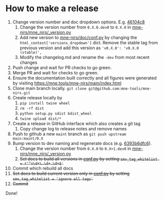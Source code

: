 # How to make a release

1. Change version number and doc dropdown options. E.g. [46104c8](https://github.com/mne-tools/mne-nirs/pull/295/commits/46104c8cc5f971b1cce772626869dd96993b2bb7)
    1. Change the version number from `0.X.0.dev0` to `0.X.0` in [mne-nirs/mne_nirs/_version.py](https://github.com/mne-tools/mne-nirs/blob/master/mne_nirs/_version.py#L1)
    2. Add new version to [mne-nirs/doc/conf.py](https://github.com/mne-tools/mne-nirs/blob/714dc6f75ebc561e7974ba7d3256fe0ae8d35174/doc/conf.py#L131) by changing the `html_context['versions_dropdown']` dict.
       Remove the stable tag from previous version and add this version as `'v0.X.0': 'v0.X.0 (stable)',`
    3. Modify the changelog.md and rename the `-dev` from most recent changes
2. Push change and wait for PR checks to go green.
3. Merge PR and wait for checks to go green.
4. Ensure the documentation built correctly and all figures were generated by visiting https://mne.tools/mne-nirs/main/index.html 
5. Clone main branch locally. `git clone git@github.com:mne-tools/mne-nirs.git`
6. Create release locally by
   1. `pip install twine wheel`
   2. `rm -rf dist`
   3. `python setup.py sdist bdist_wheel`
   4. `twine upload dist/*`
7. Create a release in GitHub interface which also creates a git tag
   1. Copy change log to release notes and remove names
8. Push to github a new `maint` branch as `git push upstream main:maint/0.X`
8. Bump version to dev naming and regenerate docs (e.g. [6393b6dfc6](https://github.com/mne-tools/mne-nirs/pull/321/commits/6393b6dfc6f4fb8c5068c2ec728dfecd41c11897)).
    1. Change the version number from `0.X.0` to `0.X+1.dev0` in [mne-nirs/mne_nirs/_version.py](https://github.com/mne-tools/mne-nirs/blob/master/mne_nirs/_version.py#L1)
    2. ~~Set docs to build all versions in [conf.py](https://github.com/mne-tools/mne-nirs/blob/714dc6f75ebc561e7974ba7d3256fe0ae8d35174/doc/conf.py#L57) by setting `smv_tag_whitelist = r'^v\d+\.\d+.\d+$'`~~
9. Commit which rebuild all docs
10. ~~Set docs to build current version only in [conf.py](https://github.com/mne-tools/mne-nirs/blob/714dc6f75ebc561e7974ba7d3256fe0ae8d35174/doc/conf.py#L57) by setting `smv_tag_whitelist = 'ignore all tags'`~~
11. ~~Commit~~

Done!
